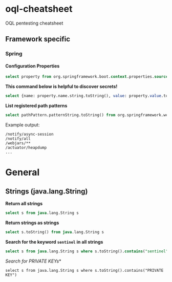 # oql-cheatsheet
OQL pentesting cheatsheet

## Framework specific

### Spring

#### Configuration Properties

```sql
select property from org.springframework.boot.context.properties.source.ConfigurationProperty property
```

**This command below is helpful to discover secrets!**
```sql
select {name: property.name.string.toString(), value: property.value.toString()} from org.springframework.boot.context.properties.source.ConfigurationProperty property
```


**List registered path patterns**
```sql
select pathPattern.patternString.toString() from org.springframework.web.util.pattern.PathPattern pathPattern
```

Example output:
```
/notify/async-session
/notify/all
/webjars/**
/actuator/heapdump
...
```

# General

## Strings (java.lang.String)

**Return all strings**
```sql
select s from java.lang.String s
```

**Return strings as strings**
```sql
select s.toString() from java.lang.String s
```

**Search for the keyword `sentinel` in all strings**
```sql
select s from java.lang.String s where s.toString().contains("sentinel")
```
*Search for PRIVATE KEYs**
```
select s from java.lang.String s where s.toString().contains("PRIVATE KEY")
```
